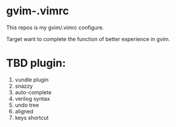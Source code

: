 # gvim-.vimrc

This repos is my gvim/.vimrc configure.

Target want to complete the function of better experience in gvim.

# TBD plugin:
1. vundle plugin
2. snazzy
3. auto-complete
4. verilog syntax
5. undo tree
6. aligned
7. keys shortcut
